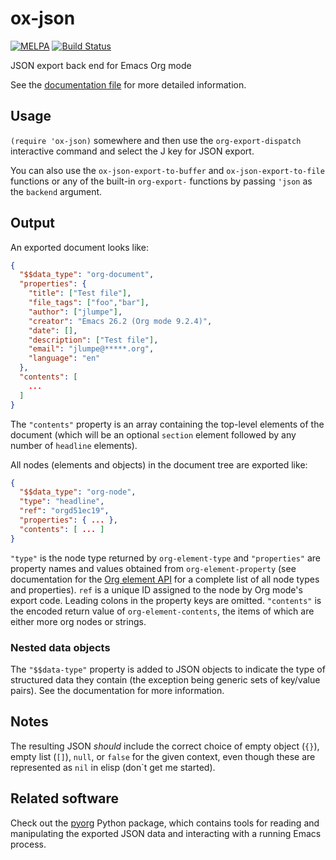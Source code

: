 # ox-json
[![MELPA](https://melpa.org/packages/ox-json-badge.svg)](https://melpa.org/#/ox-json)
[![Build Status](https://github.com/jlumpe/ox-json/actions/workflows/ci.yml/badge.svg)](https://github.com/jlumpe/ox-json/actions/workflows/ci.yml)

JSON export back end for Emacs Org mode


See the [documentation file](ox-json-docs.org) for more detailed information.


## Usage

`(require 'ox-json)` somewhere and then use the `org-export-dispatch`
interactive command and select the J key for JSON export.

You can also use the `ox-json-export-to-buffer` and `ox-json-export-to-file`
functions or any of the built-in `org-export-` functions by passing `'json`
as the `backend` argument.


## Output

An exported document looks like:

```json
{
  "$$data_type": "org-document",
  "properties": {
    "title": ["Test file"],
    "file_tags": ["foo","bar"],
    "author": ["jlumpe"],
    "creator": "Emacs 26.2 (Org mode 9.2.4)",
    "date": [],
    "description": ["Test file"],
    "email": "jlumpe@*****.org",
    "language": "en"
  },
  "contents": [
    ...
  ]
}
```

The `"contents"` property is an array containing the top-level elements of the document (which will
be an optional `section` element followed by any number of `headline` elements).

All nodes (elements and objects) in the document tree are exported like:

```json
{
  "$$data_type": "org-node",
  "type": "headline",
  "ref": "orgd51ec19",
  "properties": { ... },
  "contents": [ ... ]
}
```

`"type"` is the node type returned by `org-element-type` and `"properties"` are property names and
values obtained from `org-element-property` (see documentation for the
[Org element API](https://orgmode.org/worg/dev/org-element-api.html) for a complete list of all node
types and properties). `ref` is a unique ID assigned to the node by Org mode's export code. Leading
colons in the property keys are omitted. `"contents"` is the encoded return value of
`org-element-contents`, the items of which are either more org nodes or strings.


### Nested data objects

The `"$$data-type"` property is added to JSON objects to indicate the type of structured data they
contain (the exception being generic sets of key/value pairs). See the documentation for more
information.


## Notes

The resulting JSON *should* include the correct choice of empty object (`{}`),
empty list (`[]`), `null`, or `false` for the given context, even though these are
represented as `nil` in elisp (don`t get me started).


## Related software

Check out the [pyorg](http://github.com/jlumpe/pyorg) Python package, which contains tools for
reading and manipulating the exported JSON data and interacting with a running Emacs process.
